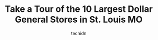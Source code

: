 ---
layout: ampstory
image: https://i0.wp.com/www.depkes.org/wp-content/uploads/2023/06/dollar-general-0-in-st-louis-mo-1685965579.jpeg?resize=640,853
author: techidn
featured: false
description: Discover the impressive array of Dollar General options in St. Louis MO, where you can find 10 of the largest Dollar General establishments in the area. From renowned classics to hidden gems
title: Take a Tour of the 10 Largest Dollar General Stores in St. Louis MO
cover:
   title: Take a Tour of the 10 Largest Dollar General Stores in St. Louis MO
   subtitle: Rickpate
   background: https://www.depkes.org/wp-content/uploads/2023/06/dollar-general-0-in-st-louis-mo-1685965579.jpeg

pages: 
 - layout: thirds
   top: <h1>#1 Dollar General</h1>
   bottom: "<p>The most rudest service Ive ever received in my life. I wanted to purchase a phone charger and was trying to look at the tip to make sure it was the right charger for my</p>"
   background: https://images.unsplash.com/photo-1591393223703-56fe1347ac62?ixlib=rb-4.0.3&ixid=MnwxMjA3fDB8MHxwaG90by1wYWdlfHx8fGVufDB8fHx8&auto=format&fit=crop&w=640&h=853&q=80
   backgroundblur: true
 - layout: thirds
   top: <h1>#2 Dollar General</h1>
   bottom: "<p>6155 S Grand Blvd, St. Louis, MO 63111, United States</p>"
   background: https://images.unsplash.com/photo-1518640467707-6811f4a6ab73?ixlib=rb-4.0.3&ixid=MnwxMjA3fDB8MHxwaG90by1wYWdlfHx8fGVufDB8fHx8&auto=format&fit=crop&w=640&h=853&q=80
   cta:
      link: https://www.depkes.org/blog/take-a-tour-of-the-10-largest-dollar-general-stores-in-st-louis-mo/
      text: Take a Tour of the 10 Largest Dollar General Stores in St. Louis MO
 - layout: thirds
   top: <h1>#3 Dollar General</h1>
   bottom: "<p>4038 N Grand Blvd, St. Louis, MO 63107, United States</p>"
   background: https://plus.unsplash.com/premium_photo-1664640458616-3c74f8cb4589?ixlib=rb-4.0.3&ixid=MnwxMjA3fDB8MHxwaG90by1wYWdlfHx8fGVufDB8fHx8&auto=format&fit=crop&w=640&h=853&q=80
   cta:
      link: https://www.depkes.org/blog/take-a-tour-of-the-10-largest-dollar-general-stores-in-st-louis-mo/
      text: Take a Tour of the 10 Largest Dollar General Stores in St. Louis MO
 - layout: thirds
   top: <h1>#4 Dollar General</h1>
   bottom: "<p>4930 Christy Blvd, St. Louis, MO 63116, United States</p>"
   background: https://images.unsplash.com/photo-1547366785-564103df7e13?ixlib=rb-4.0.3&ixid=MnwxMjA3fDB8MHxwaG90by1wYWdlfHx8fGVufDB8fHx8&auto=format&fit=crop&w=640&h=853&q=80
   cta:
      link: https://www.depkes.org/blog/take-a-tour-of-the-10-largest-dollar-general-stores-in-st-louis-mo/
      text: Take a Tour of the 10 Largest Dollar General Stores in St. Louis MO
 - layout: thirds
   top: <h1>#5 Dollar General</h1>
   bottom: "<p>10060 Halls Ferry Road, St. Louis, MO 63136, United States</p>"
   background: https://images.unsplash.com/photo-1527067829737-402993088e6b?ixlib=rb-4.0.3&ixid=MnwxMjA3fDB8MHxwaG90by1wYWdlfHx8fGVufDB8fHx8&auto=format&fit=crop&w=640&h=853&q=80
   cta:
      link: https://www.depkes.org/blog/take-a-tour-of-the-10-largest-dollar-general-stores-in-st-louis-mo/
      text: Take a Tour of the 10 Largest Dollar General Stores in St. Louis MO
 - layout: thirds
   top: <h1>#6 Dollar General</h1>
   bottom: "<p>7900 Olive Blvd, University City, MO 63130, United States</p>"
   background: https://images.unsplash.com/photo-1557672172-298e090bd0f1?ixlib=rb-4.0.3&ixid=MnwxMjA3fDB8MHxwaG90by1wYWdlfHx8fGVufDB8fHx8&auto=format&fit=crop&w=640&h=853&q=80
   cta:
      link: https://www.depkes.org/blog/take-a-tour-of-the-10-largest-dollar-general-stores-in-st-louis-mo/
      text: Take a Tour of the 10 Largest Dollar General Stores in St. Louis MO
 - layout: thirds
   top: <h1>#7 Dollar General</h1>
   bottom: "<p>6400 W Florissant Ave, Jennings, MO 63136, United States</p>"
   background: https://images.unsplash.com/photo-1534312527009-56c7016453e6?ixlib=rb-4.0.3&ixid=MnwxMjA3fDB8MHxwaG90by1wYWdlfHx8fGVufDB8fHx8&auto=format&fit=crop&w=640&h=853&q=80
   cta:
      link: https://www.depkes.org/blog/take-a-tour-of-the-10-largest-dollar-general-stores-in-st-louis-mo/
      text: Take a Tour of the 10 Largest Dollar General Stores in St. Louis MO
 - layout: thirds
   middle: Continue reading...
   background: https://images.unsplash.com/photo-1613843873231-1447db182f97?ixlib=rb-4.0.3&ixid=MnwxMjA3fDB8MHxwaG90by1wYWdlfHx8fGVufDB8fHx8&auto=format&fit=crop&w=640&h=853&q=80
   cta:
      link: https://www.depkes.org/blog/take-a-tour-of-the-10-largest-dollar-general-stores-in-st-louis-mo/
      text: Take a Tour of the 10 Largest Dollar General Stores in St. Louis MO
      
---